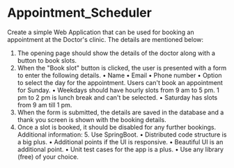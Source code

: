 # Appointment_Scheduler

Create a simple Web Application that can be used for booking an appointment at the Doctor's clinic. The details are mentioned below:
1.  The opening page should show the details of the doctor along with a button to book slots.
2.  When the "Book slot" button is clicked, the user is presented with a form to enter the following details.
    • Name
    • Email
    • Phone number
    • Option to select the day for the appointment. Users can't book an appointment for Sunday.
    • Weekdays should have hourly slots from 9 am to 5 pm. 1 pm to 2 pm is lunch break and can't be selected.
    • Saturday has slots from 9 am till 1 pm.
3. When the form is submitted, the details are saved in the database and a thank you screen is shown with the booking details.
4. Once a slot is booked, it should be disabled for any further bookings. Additional information:  5. Use SpringBoot.
    • Distributed code structure is a big plus.
    • Additional points if the UI is responsive.
    • Beautiful UI is an additional point.
    • Unit test cases for the app is a plus.
    • Use any library (free) of your choice.
